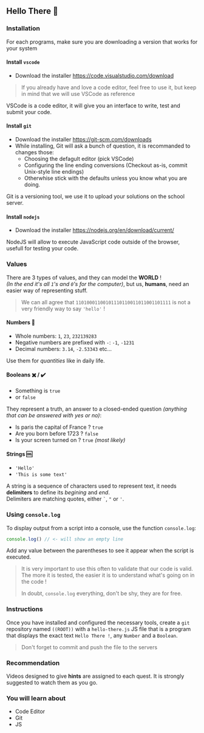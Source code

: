 ## Hello There 👋

### Installation

For each programs, make sure you are downloading a version that works for your system

#### Install `vscode`

- Download the installer https://code.visualstudio.com/download

> If you already have and love a code editor, feel free to use it,
> but keep in mind that we will use VSCode as reference

VSCode is a code editor, it will give you an interface to write, test and submit your code.

#### Install `git`

- Download the installer https://git-scm.com/downloads
- While installing, Git will ask a bunch of question, it is recommanded to changes those:
	- Choosing the defagult editor (pick VSCode)
	- Configuring the line ending conversions (Checkout as-is, commit Unix-style line endings)
	- Otherwhise stick with the defaults unless you know what you are doing.

Git is a versioning tool, we use it to upload your solutions on the school server.

#### Install `nodejs`

- Download the installer https://nodejs.org/en/download/current/

NodeJS will allow to execute JavaScript code outside of the browser, usefull for testing your code.


### Values

There are 3 types of values, and they can model the **WORLD** !\
_(In the end it's all `1`'s and `0`'s for the computer)_, but us, **humans**, need
an easier way of representing stuff.

> We can all agree that `11010001100101110110011011001101111` is not a very
> friendly way to say `'hello'` !

#### Numbers 🔢

- Whole numbers: `1`, `23`, `232139283`
- Negative numbers are prefixed with `-`: `-1`, `-1231`
- Decimal numbers: `3.14`, `-2.53343` etc...

Use them for _quantities_ like in daily life.

#### Booleans ✖️ / ✔️

- Something is `true`
- or `false`

They represent a truth, an answer to a closed-ended question _(anything that can
be answered with yes or no)_:

- Is paris the capital of France ? `true`
- Are you born before 1723 ? `false`
- Is your screen turned on ? `true` _(most likely)_

#### Strings 🆒

- `'Hello'`
- `'This is some text'`

A string is a sequence of characters used to represent text, it needs
**delimiters** to define its _begining_ and _end_.\
Delimiters are matching quotes, either `` ` ``, `"` or `'`.

### Using `console.log`

To display output from a script into a console, use the function `console.log`:

```js
console.log() // <- will show an empty line
```

Add any value between the parentheses to see it appear when the script is
executed.

> It is very important to use this often to validate that our code is valid. The
> more it is tested, the easier it is to understand what's going on in the code
> !
>
> In doubt, `console.log` everything, don't be shy, they are for free.

### Instructions

Once you have installed and configured the necessary tools,
create a `git` repository named `((ROOT))` with a `hello-there.js`
JS file that is a program that displays the exact text `Hello There !`, any `Number` and a
`Boolean`.

> Don't forget to commit and push the file to the servers

### Recommendation

Videos designed to give **hints** are assigned to each quest. It is strongly suggested to watch them as you go.

### You will learn about

- Code Editor
- Git
- JS
